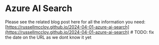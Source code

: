 # Azure AI Search

Please see the related blog post here for all the information you need: [https://russellmccloy.github.io/2024-04-01-azure-ai-search](https://russellmccloy.github.io/2024-04-01-azure-ai-search) # TODO: fix the date on the URL as we dont know it yet
